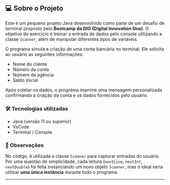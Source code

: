 ## 💻 Sobre o Projeto

Este é um pequeno projeto Java desenvolvido como parte de um desafio de terminal proposto pelo **Bootcamp da DIO (Digital Innovation One)**. O objetivo do exercício é treinar a entrada de dados pelo console utilizando a classe `Scanner`, além de manipular diferentes tipos de variáveis.

O programa simula a criação de uma conta bancária no terminal. Ele solicita ao usuário as seguintes informações:

- Nome do cliente
- Número da conta
- Número da agência
- Saldo inicial

Após coletar os dados, o programa imprime uma mensagem personalizada confirmando a criação da conta e os dados fornecidos pelo usuário.

### 🛠️ Tecnologias utilizadas
- Java (versão 11 ou superior)
- VsCode
- Terminal / Console

### 📌 Observações

No código, é utilizada a classe `Scanner` para capturar entradas do usuário. Por uma questão de simplicidade, cada leitura (`nextLine`, `nextInt`, `nextDouble`) foi feita instanciando um novo objeto `Scanner`, mas o ideal seria utilizar **uma única instância** durante todo o programa.
 
 ---
